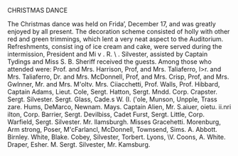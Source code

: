 CHRISTMAS DANCE

    
The Christmas dance was held on
Frida’, December 17, and was
greatly enjoyed by all present. The
decoration scheme consisted of holly
with other red and green trimmings,
which lent a very neat aspect to the
Auditorium. Refreshments, consist
ing of ice cream and cake, were
served during the intermission,
President and Mi v . R. \\ . Silvester,
assisted by Captain Tydings and
Miss S. B. Sheriff received the
guests.
Among those who attended were:
Prof. and Mrs. Harrison, Prof, and Mrs.
Taliaferro, l>r. and Mrs. Taliaferro, Dr.
and Mrs. McDonnell, Prof, and Mrs.
Crisp, Prof, and Mrs. Gwlnner, Mr. and
Mrs. M'oltv. Mrs. Ciiacchetti, Prof. Walls,
Prof. Hibbard, Captain Adams, Lieut.
Cole, Sergt. Hatton, Sergt. Mndd. Corp.
Crapster. Sergt. Silvester. Sergt. Glass,
Cade.s W. (I. ('ole, Munson, Unpple, Trass
zare. Hums, DeMarco, Newnam. Mays.
Captain Alien, Mr. S.aiuer, oietu. ii.nri
ilton, Corp. Barrier, Sergt. Devilbiss,
Cadet Furst, Sergt. Little, Corp. Warfield,
Sergt. Silvester. Mr. llamsburgh.
Misses Gracehetti. Morenburg, Arm
strong, Poser, M'cFarlancl, McDonnell,
Townsend, Sims. A. Abbott. Birnley. White,
Blake. Cobey, Silvester, Torbert. Lyons,
\V. Coons, A. White. Draper, Esher. M.
Sergt. Silvester, Mr. Kamsburg.

